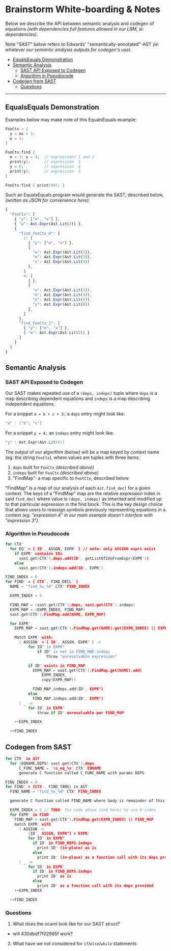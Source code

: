 # Brainstorm White-boarding & Notes

Below we describe the API between semantic analysis and codegen of equations
_(with dependencies full features allowed in our LRM, ie: dependencies)_.

Note "SAST" below refers to Edwards' "semantically-annotated"-AST _(ie: whatever
our semantic analysis outputs for codegen's use)_.

  - [EqualsEquals Demonstration](#equalsequals-demonstration)
  - [Semantic Analysis](#semantic-analysis)
    - [SAST API Exposed to Codegen](#sast-api-exposed-to-codegen)
    - [Algorithm in Pseudocode](#algorithm-in-pseudocode)
  - [Codegen from SAST](#codegen-from-sast)
    - [Questions](#questions)

---

## EqualsEquals Demonstration

Examples below may make note of this EqualsEquals example:
```c
FooCtx = {
  y = mx + 3;
  w = 2;
}

FooCtx:find {
  m = 3; x = 4;  // expressions 1 and 2
  print(y);      // expression  3
  y = 8;         // expression  4
  print(y);      // expression  5
}

FooCtx:find { print(99); }
```

Such an EqualsEquals program would generate the SAST, described below, _(written
as JSON for convenience here)_:
```js
{
  "FooCtx": [
    { "y": ["m", "x"] },
    { "w": Ast.Expr(Ast.Lit(2)) },
    {
      "find_FooCtx_0": {
        1: [
          { "y": ["m", "x"] },
          {
            "w": Ast.Expr(Ast.Lit(2)),
            "m": Ast.Expr(Ast.Lit(3)),
            "x": Ast.Expr(Ast.Lit(4))
          },
        ]
        4: [
          { },
          {
            "w": Ast.Expr(Ast.Lit(2)),
            "m": Ast.Expr(Ast.Lit(3)),
            "x": Ast.Expr(Ast.Lit(4)),
            "y": Ast.Expr(Ast.Lit(8))
          },
        ]
      },
      "find_FooCtx_1": [
        { "y": ["m", "x"] },
        { "w": Ast.Expr(Ast.Lit(2)) }
      ]
    }
  ]
}
```

## Semantic Analysis

### SAST API Exposed to Codegen
Our SAST makes repeated use of a `(deps, indeps)` tuple where `deps` is a map
describing dependent equations and `indeps` is a map describing independent
equations.

For a snippet `a = b + c + 3;` a `deps` entry might look like:
```c
"a" : ["b"; "c"]
```

For a snippet `y = 4;` an `indeps` entry might look like:
```c
"y" : Ast.Expr(Ast.Lit(4))
```

The output of our algorithm _(below)_ will be a map keyed by context name (eg:
the string `FooCtx`), where values are tuples with three items:
  1. `deps` built for `FooCtx` _(described above)_
  2. `indeps` built for `FooCtx` _(described above)_
  3. "FindMap": a map specific to `FootCtx`, described below.

"FindMap" is a map of our analysis of each `Ast.find_decl` for a given context.
The keys of a "FindMap" map are the relative expression index in said
`find_decl` where value is `(deps, indeps)` as inherited and modified up to that
particular expression in the find block. This is the key design choice that
allows users to reassign symbols previously representing equations in a context
_(eg: "expression 4" in our main example doesn't interfere with "expression
3")_.

### Algorithm in Pseudocode

```c
for CTX'
  for EQ' = { ID', ASSGN, EXPR' } // note: only ASSIGN exprs exist
    if EXPR' contains IDs
      sast.get(CTX').deps.add(ID', getListOfIdsFromExpr(EXPR'))
    else
      sast.get(CTX').indeps.add(ID', EXPR')

FIND_INDEX = 0
for FIND' = { CTX', FIND_DECL' }
  NAME = "find_%s_%d" CTX' FIND_INDEX

  EXPR_INDEX = 0

  FIND_MAP = (sast.get(CTX').deps, sast.get(CTX').indeps)
  EXPR_MAP = <EXPR_INDEX, FIND_MAP>
  sast.get(CTX').FindMap.add(NAME, EXPR_MAP)

  for EXPR'
    EXPR_MAP = sast.get(CTX').FindMap.get(NAME).get(EXPR_INDEX) || EXPR_MAP

    Match EXPR' with:
      | ASSIGN' = { ID', ASSGN, EXPR" } ->
          for ID" in EXPR"
              if ID" is not in FIND_MAP.indeps
                  throw "unresolvable expression"

          if ID' exists in FIND_MAP
            EXPR_MAP = sast.get(CTX').FindMap.get(NAME).add(
                EXPR_INDEX,
                copy(EXPR_MAP))

            FIND_MAP.indeps.add(ID', EXPR")
          else
            FIND_MAP.indeps.add(ID', EXPR")
      | _ ->
          for ID' in EXPR'
              throw if ID' unresolvable per FIND_MAP

    ++EXPR_INDEX

  ++FIND_INDEX

```

## Codegen from SAST

```c
for CTX' in AST
  for (EQNAME,DEPS) sast.get(CTX').deps
      C_FUNC_NAME = '%s_eq_%s' CTX' EQNAME
      generate C function called C_FUNC_NAME with params DEPS

FIND_INDEX = 0
for FIND' = {CTX', FIND_TARG} in AST
  FIND_NAME = "find_%s_%d" CTX' FIND_INDEX

  generate C function called FIND_NAME where body is remainder of this for loop:

  EXPR_INDEX = 1 // TODO: fix code above (and here) to use 0-index
  for EXPR' in FIND'
    FIND_MAP = sast.get(CTX').FindMap.get(EXPR_INDEX) || FIND_MAP
    match EXPR' with
      | ASSIGN ->
          {ID', ASSGN, EXPR"} = EXPR'
          for ID' in EXPR"
            if ID' in FIND_DEPS.indeps
              print ID' (in-place) as is
            else
              print ID' (in-place) as a function call with its deps provided
      | _ ->
          for ID' in EXPR'
            if ID' in FIND_DEPS.indeps
              print ID' as is
            else
              print ID' as a function call with its deps provided
    ++EXPR_INDEX

  ++FIND_INDEX
```

### Questions

1. What does the ocaml look like for our SAST struct?
 - will 430dbdf7f02965f work?
2. What have we not considered for `if`/`else`/`while` statements
